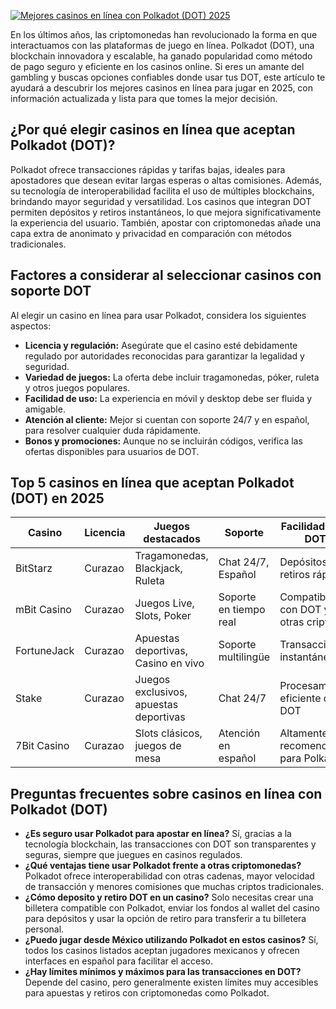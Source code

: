 [![Mejores casinos en línea con Polkadot (DOT) 2025](https://123-caf.pages.dev/gitsignup.png)](https://vrmoo.ru/Bt82HjjY)

<div>   <p>En los últimos años, las criptomonedas han revolucionado la forma en que interactuamos con las plataformas de juego en línea. Polkadot (DOT), una blockchain innovadora y escalable, ha ganado popularidad como método de pago seguro y eficiente en los casinos online. Si eres un amante del gambling y buscas opciones confiables donde usar tus DOT, este artículo te ayudará a descubrir los mejores casinos en línea para jugar en 2025, con información actualizada y lista para que tomes la mejor decisión.</p>    <h2>¿Por qué elegir casinos en línea que aceptan Polkadot (DOT)?</h2>   <p>Polkadot ofrece transacciones rápidas y tarifas bajas, ideales para apostadores que desean evitar largas esperas o altas comisiones. Además, su tecnología de interoperabilidad facilita el uso de múltiples blockchains, brindando mayor seguridad y versatilidad. Los casinos que integran DOT permiten depósitos y retiros instantáneos, lo que mejora significativamente la experiencia del usuario. También, apostar con criptomonedas añade una capa extra de anonimato y privacidad en comparación con métodos tradicionales.</p>    <h2>Factores a considerar al seleccionar casinos con soporte DOT</h2>   <p>Al elegir un casino en línea para usar Polkadot, considera los siguientes aspectos:</p>   <ul>   <li><strong>Licencia y regulación:</strong> Asegúrate que el casino esté debidamente regulado por autoridades reconocidas para garantizar la legalidad y seguridad.</li>   <li><strong>Variedad de juegos:</strong> La oferta debe incluir tragamonedas, póker, ruleta y otros juegos populares.</li>   <li><strong>Facilidad de uso:</strong> La experiencia en móvil y desktop debe ser fluida y amigable.</li>   <li><strong>Atención al cliente:</strong> Mejor si cuentan con soporte 24/7 y en español, para resolver cualquier duda rápidamente.</li>   <li><strong>Bonos y promociones:</strong> Aunque no se incluirán códigos, verifica las ofertas disponibles para usuarios de DOT.</li>   </ul>    <h2>Top 5 casinos en línea que aceptan Polkadot (DOT) en 2025</h2>   <table>   <thead>   <tr>   <th>Casino</th>   <th>Licencia</th>   <th>Juegos destacados</th>   <th>Soporte</th>   <th>Facilidad para DOT</th>   </tr>   </thead>   <tbody>   <tr>   <td>BitStarz</td>   <td>Curazao</td>   <td>Tragamonedas, Blackjack, Ruleta</td>   <td>Chat 24/7, Español</td>   <td>Depósitos y retiros rápidos</td>   </tr>   <tr>   <td>mBit Casino</td>   <td>Curazao</td>   <td>Juegos Live, Slots, Poker</td>   <td>Soporte en tiempo real</td>   <td>Compatible con DOT y otras criptos</td>   </tr>   <tr>   <td>FortuneJack</td>   <td>Curazao</td>   <td>Apuestas deportivas, Casino en vivo</td>   <td>Soporte multilingüe</td>   <td>Transacciones instantáneas</td>   </tr>   <tr>   <td>Stake</td>   <td>Curazao</td>   <td>Juegos exclusivos, apuestas deportivas</td>   <td>Chat 24/7</td>   <td>Procesamiento eficiente de DOT</td>   </tr>   <tr>   <td>7Bit Casino</td>   <td>Curazao</td>   <td>Slots clásicos, juegos de mesa</td>   <td>Atención en español</td>   <td>Altamente recomendado para Polkadot</td>   </tr>   </tbody>   </table>    <h2>Preguntas frecuentes sobre casinos en línea con Polkadot (DOT)</h2>   <ul>   <li><strong>¿Es seguro usar Polkadot para apostar en línea?</strong>   Sí, gracias a la tecnología blockchain, las transacciones con DOT son transparentes y seguras, siempre que juegues en casinos regulados.</li>    <li><strong>¿Qué ventajas tiene usar Polkadot frente a otras criptomonedas?</strong>   Polkadot ofrece interoperabilidad con otras cadenas, mayor velocidad de transacción y menores comisiones que muchas criptos tradicionales.</li>    <li><strong>¿Cómo deposito y retiro DOT en un casino?</strong>   Solo necesitas crear una billetera compatible con Polkadot, enviar los fondos al wallet del casino para depósitos y usar la opción de retiro para transferir a tu billetera personal.</li>    <li><strong>¿Puedo jugar desde México utilizando Polkadot en estos casinos?</strong>   Sí, todos los casinos listados aceptan jugadores mexicanos y ofrecen interfaces en español para facilitar el acceso.</li>    <li><strong>¿Hay límites mínimos y máximos para las transacciones en DOT?</strong>   Depende del casino, pero generalmente existen límites muy accesibles para apuestas y retiros con criptomonedas como Polkadot.</li>   </ul>   </div>